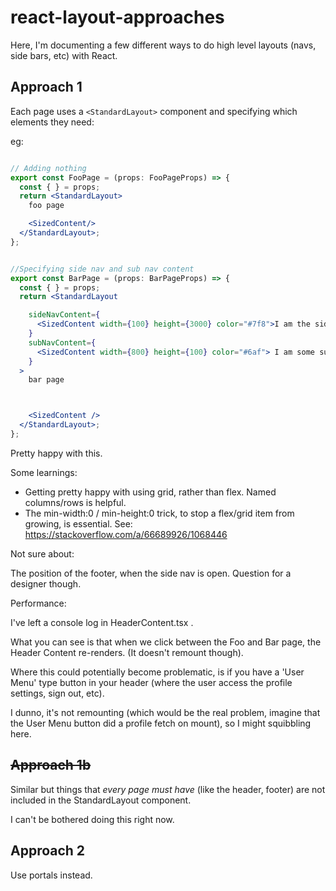 
# react-layout-approaches
Here, I'm documenting a few different ways to do high level layouts (navs, side bars, etc) with React. 



## Approach 1
Each page uses a `<StandardLayout>` component and specifying which elements they need: 


eg: 

```jsx

// Adding nothing
export const FooPage = (props: FooPageProps) => {
  const { } = props;
  return <StandardLayout>
    foo page

    <SizedContent/>
  </StandardLayout>;
};
```


```jsx 

//Specifying side nav and sub nav content 
export const BarPage = (props: BarPageProps) => {
  const { } = props;
  return <StandardLayout

    sideNavContent={
      <SizedContent width={100} height={3000} color="#7f8">I am the side nav. Note that I scroll independently!</SizedContent>
    }
    subNavContent={
      <SizedContent width={800} height={100} color="#6af"> I am some sub nav content. Note that I am sticky!</SizedContent>
    }
  >
    bar page



    <SizedContent />
  </StandardLayout>;
};
```



Pretty happy with this. 

Some learnings: 

- Getting pretty happy with using grid, rather than flex. Named columns/rows is helpful. 
- The min-width:0 / min-height:0 trick, to stop a flex/grid item from growing, is essential. See: https://stackoverflow.com/a/66689926/1068446


Not sure about: 

The position of the footer, when the side nav is open. Question for a designer though. 


Performance: 

I've left a console log in HeaderContent.tsx . 

What you can see is that when we click between the Foo and Bar page, the Header Content re-renders. (It doesn't remount though). 

Where this could potentially become problematic, is if you have a 'User Menu' type button in your header (where the user access the profile settings, sign out, etc). 

I dunno, it's not remounting (which would be the real problem, imagine that the User Menu button did a profile fetch on mount), so I might squibbling here. 









## ~~Approach 1b~~

Similar but things that _every page must have_ (like the header, footer) are not included in the StandardLayout component. 

I can't be bothered doing this right now. 


## Approach 2 

Use portals instead. 


